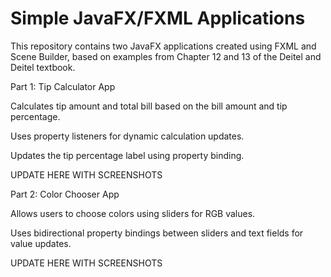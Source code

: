 # Simple JavaFX/FXML Applications
This repository contains two JavaFX applications created using FXML and Scene Builder, based on examples from Chapter 12 and 13 of the Deitel and Deitel textbook.

Part 1: Tip Calculator App

Calculates tip amount and total bill based on the bill amount and tip percentage.

Uses property listeners for dynamic calculation updates.

Updates the tip percentage label using property binding.

UPDATE HERE WITH SCREENSHOTS

Part 2: Color Chooser App

Allows users to choose colors using sliders for RGB values.

Uses bidirectional property bindings between sliders and text fields for value updates.

UPDATE HERE WITH SCREENSHOTS
